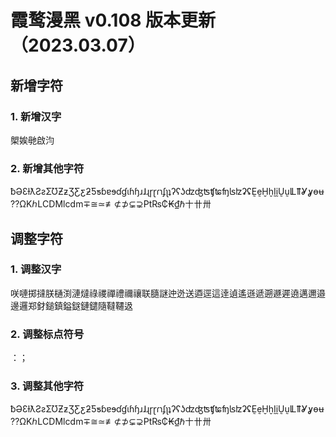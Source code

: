 # 霞鹜漫黑 v0.108 版本更新（2023.03.07）

## 新增字符

### 1. 新增汉字

㮾娭毑啟汮

### 2. 新增其他字符

ƀƏƐƚƛƧƨƩƱƵƶƷƸƹƻƼƽɓɐɘɗɠɩɦɧɹɺɻɼɽɾɿʄʅʇʔʕʖʣʤʦʧʨʩʪʫʡʢḚḛḪḫḬḭṴṵỺỻỾỿɵʉ⁇ΩKℎⅬⅭⅮⅯⅼⅽⅾⅿ∓≅≃≢⊄⊅⊊⊋₧₨₵₭₫ℏ〸〹〺

## 调整字符

### 1. 调整汉字

咲嗹掷撻朕樋渕漣燵祿禝禪禮禰禳联膸謎迚迯送逎逕這逹遉遙遜遞遡遯遲遶邁邇邉邊邏郑釮鎚鎮鎰鎹鏈鑓隨韃韆﨤

### 2. 调整标点符号

：；

### 3. 调整其他字符

ƀƏƐƚƛƧƨƩƱƵƶƷƸƹƻƼƽɓɐɘɗɠɩɦɧɹɺɻɼɽɾɿʄʅʇʔʕʖʣʤʦʧʨʩʪʫʡʢḚḛḪḫḬḭṴṵỺỻỾỿɵʉ⁇ΩKℎⅬⅭⅮⅯⅼⅽⅾⅿ∓≅≃≢⊄⊅⊊⊋₧₨₵₭₫ℏ〸〹〺
